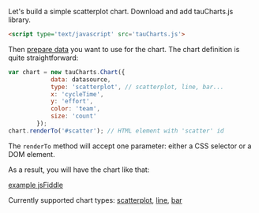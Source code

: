 Let's build a simple scatterplot chart. Download and add tauCharts.js library.

```html
<script type='text/javascript' src='tauCharts.js'>
```
Then [prepare data](../datasource/README.md) you want to use for the chart. The chart definition is quite straightforward:

```javascript
var chart = new tauCharts.Chart({
            data: datasource,
            type: 'scatterplot', // scatterplot, line, bar...
            x: 'cycleTime',
            y: 'effort',
            color: 'team',
            size: 'count'
        });
chart.renderTo('#scatter'); // HTML element with 'scatter' id
```
The `renderTo` method will accept one parameter: either a CSS selector or a DOM element.

As a result, you will have the chart like that:

[example jsFiddle](https://jsfiddle.net/taucharts/6m31vccv/)


Currently supported chart types: [scatterplot](scatterplot.md), [line](line.md), [bar](bar.md)

